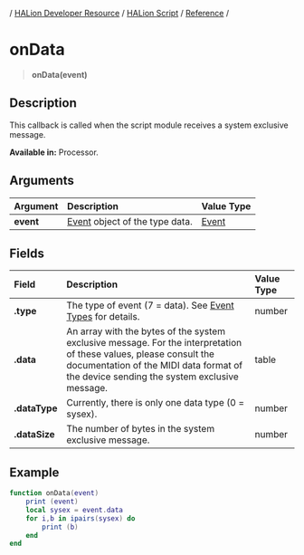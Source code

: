 / [HALion Developer Resource](../../HALion-Developer-Resource.md) / [HALion Script](./HALion-Script.md) / [Reference](./Reference.md) /

# onData

>**onData(event)**

## Description

This callback is called when the script module receives a system exclusive message.

**Available in:** Processor.

## Arguments

|Argument|Description|Value Type|
|:-|:-|:-|
|**event**|[Event](./Event.md) object of the type data.|[Event](./Event.md)|

## Fields

|Field|Description|Value Type|
|:-|:-|:-|
|**.type**|The type of event (7 = data). See [Event Types](./Event-Types.md) for details.|number|
|**.data**|An array with the bytes of the system exclusive message. For the interpretation of these values, please consult the documentation of the MIDI data format of the device sending the system exclusive message.|table|
|**.dataType**|Currently, there is only one data type (0 = sysex).|number|
|**.dataSize**|The number of bytes in the system exclusive message.|number|

## Example

```lua
function onData(event)
	print (event)
	local sysex = event.data
	for i,b in ipairs(sysex) do
		print (b)
	end
end
```
